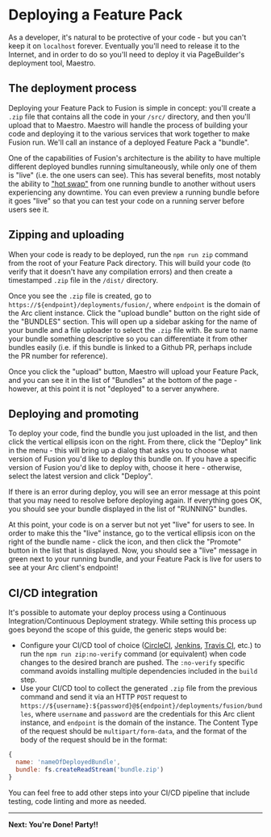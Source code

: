 # Deploying a Feature Pack 

As a developer, it's natural to be protective of your code - but you can't keep it on `localhost` forever. Eventually you'll need to release it to the Internet, and in order to do so you'll need to deploy it via PageBuilder's deployment tool, Maestro.

## The deployment process

Deploying your Feature Pack to Fusion is simple in concept: you'll create a `.zip` file that contains all the code in your `/src/` directory, and then you'll upload that to Maestro. Maestro will handle the process of building your code and deploying it to the various services that work together to make Fusion run. We'll call an instance of a deployed Feature Pack a "bundle".

One of the capabilities of Fusion's architecture is the ability to have multiple different deployed bundles running simultaneously, while only one of them is "live" (i.e. the one users can see). This has several benefits, most notably the ability to ["hot swap"](https://en.wikipedia.org/wiki/Hot_swapping#software) from one running bundle to another without users experiencing any downtime. You can even preview a running bundle before it goes "live" so that you can test your code on a running server before users see it.

## Zipping and uploading

When your code is ready to be deployed, run the `npm run zip` command from the root of your Feature Pack directory. This will build your code (to verify that it doesn't have any compilation errors) and then create a timestamped `.zip` file in the `/dist/` directory.

Once you see the `.zip` file is created, go to `https://${endpoint}/deployments/fusion/`, where `endpoint` is the domain of the Arc client instance. Click the "upload bundle" button on the right side of the "BUNDLES" section. This will open up a sidebar asking for the name of your bundle and a file uploader to select the `.zip` file with. Be sure to name your bundle something descriptive so you can differentiate it from other bundles easily (i.e. if this bundle is linked to a Github PR, perhaps include the PR number for reference).

<!--  TODO: add deployer image -->

Once you click the "upload" button, Maestro will upload your Feature Pack, and you can see it in the list of "Bundles" at the bottom of the page - however, at this point it is not "deployed" to a server anywhere.

## Deploying and promoting

To deploy your code, find the bundle you just uploaded in the list, and then click the vertical ellipsis icon on the right. From there, click the "Deploy" link in the menu - this will bring up a dialog that asks you to choose what version of Fusion you'd like to deploy this bundle on. If you have a specific version of Fusion you'd like to deploy with, choose it here - otherwise, select the latest version and click "Deploy".

<!--  TODO: add deploy dialog image -->

If there is an error during deploy, you will see an error message at this point that you may need to resolve before deploying again. If everything goes OK, you should see your bundle displayed in the list of "RUNNING" bundles.

At this point, your code is on a server but not yet "live" for users to see. In order to make this the "live" instance, go to the vertical ellipsis icon on the right of the bundle name - click the icon, and then click the "Promote" button in the list that is displayed. Now, you should see a "live" message in green next to your running bundle, and your Feature Pack is live for users to see at your Arc client's endpoint!

## CI/CD integration

It's possible to automate your deploy process using a Continuous Integration/Continuous Deployment strategy. While setting this process up goes beyond the scope of this guide, the generic steps would be:

- Configure your CI/CD tool of choice ([CircleCI](https://circleci.com/), [Jenkins](https://jenkins.io/), [Travis CI](https://travis-ci.org/), etc.) to run the `npm run zip:no-verify` command (or equivalent) when code changes to the desired branch are pushed. The `:no-verify` specific command avoids installing multiple dependencies included in the `build` step.
- Use your CI/CD tool to collect the generated `.zip` file from the previous command and send it via an HTTP `POST` request to `https://${username}:${password}@${endpoint}/deployments/fusion/bundles`, where `username` and `password` are the credentials for this Arc client instance, and `endpoint` is the domain of the instance. The Content Type of the request should be `multipart/form-data`, and the format of the body of the request should be in the format:

```js
{
  name: 'nameOfDeployedBundle',
  bundle: fs.createReadStream('bundle.zip')
}
```

You can feel free to add other steps into your CI/CD pipeline that include testing, code linting and more as needed.

---

**Next: You're Done! Party!!**
